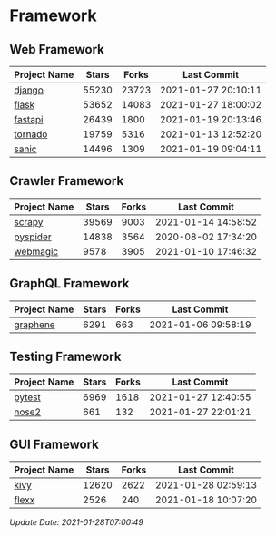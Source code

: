 # Framework

## Web Framework
| Project Name | Stars | Forks | Last Commit |
| ------------ | ----- | ----- | ----------- |
| [django](https://github.com/django/django) | 55230 | 23723 | 2021-01-27 20:10:11 |
| [flask](https://github.com/pallets/flask) | 53652 | 14083 | 2021-01-27 18:00:02 |
| [fastapi](https://github.com/tiangolo/fastapi) | 26439 | 1800 | 2021-01-19 20:13:46 |
| [tornado](https://github.com/tornadoweb/tornado) | 19759 | 5316 | 2021-01-13 12:52:20 |
| [sanic](https://github.com/sanic-org/sanic) | 14496 | 1309 | 2021-01-19 09:04:11 |

## Crawler Framework
| Project Name | Stars | Forks | Last Commit |
| ------------ | ----- | ----- | ----------- |
| [scrapy](https://github.com/scrapy/scrapy) | 39569 | 9003 | 2021-01-14 14:58:52 |
| [pyspider](https://github.com/binux/pyspider) | 14838 | 3564 | 2020-08-02 17:34:20 |
| [webmagic](https://github.com/code4craft/webmagic) | 9578 | 3905 | 2021-01-10 17:46:32 |

## GraphQL Framework
| Project Name | Stars | Forks | Last Commit |
| ------------ | ----- | ----- | ----------- |
| [graphene](https://github.com/graphql-python/graphene) | 6291 | 663 | 2021-01-06 09:58:19 |

## Testing Framework
| Project Name | Stars | Forks | Last Commit |
| ------------ | ----- | ----- | ----------- |
| [pytest](https://github.com/pytest-dev/pytest) | 6969 | 1618 | 2021-01-27 12:40:55 |
| [nose2](https://github.com/nose-devs/nose2) | 661 | 132 | 2021-01-27 22:01:21 |

## GUI Framework
| Project Name | Stars | Forks | Last Commit |
| ------------ | ----- | ----- | ----------- |
| [kivy](https://github.com/kivy/kivy) | 12620 | 2622 | 2021-01-28 02:59:13 |
| [flexx](https://github.com/flexxui/flexx) | 2526 | 240 | 2021-01-18 10:07:20 |

*Update Date: 2021-01-28T07:00:49*